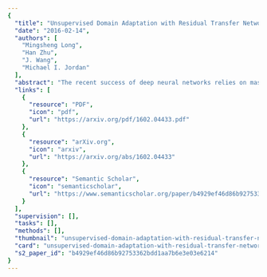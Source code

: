 ```yaml
---
{
  "title": "Unsupervised Domain Adaptation with Residual Transfer Networks",
  "date": "2016-02-14",
  "authors": [
    "Mingsheng Long",
    "Han Zhu",
    "J. Wang",
    "Michael I. Jordan"
  ],
  "abstract": "The recent success of deep neural networks relies on massive amounts of labeled data. For a target task where labeled data is unavailable, domain adaptation can transfer a learner from a different source domain. In this paper, we propose a new approach to domain adaptation in deep networks that can jointly learn adaptive classifiers and transferable features from labeled data in the source domain and unlabeled data in the target domain. We relax a shared-classifier assumption made by previous methods and assume that the source classifier and target classifier differ by a residual function. We enable classifier adaptation by plugging several layers into deep network to explicitly learn the residual function with reference to the target classifier. We fuse features of multiple layers with tensor product and embed them into reproducing kernel Hilbert spaces to match distributions for feature adaptation. The adaptation can be achieved in most feed-forward models by extending them with new residual layers and loss functions, which can be trained efficiently via back-propagation. Empirical evidence shows that the new approach outperforms state of the art methods on standard domain adaptation benchmarks.",
  "links": [
    {
      "resource": "PDF",
      "icon": "pdf",
      "url": "https://arxiv.org/pdf/1602.04433.pdf"
    },
    {
      "resource": "arXiv.org",
      "icon": "arxiv",
      "url": "https://arxiv.org/abs/1602.04433"
    },
    {
      "resource": "Semantic Scholar",
      "icon": "semanticscholar",
      "url": "https://www.semanticscholar.org/paper/b4929ef46d86b92753362bdd1aa7b6e3e03e6214"
    }
  ],
  "supervision": [],
  "tasks": [],
  "methods": [],
  "thumbnail": "unsupervised-domain-adaptation-with-residual-transfer-networks-thumb.jpg",
  "card": "unsupervised-domain-adaptation-with-residual-transfer-networks-card.jpg",
  "s2_paper_id": "b4929ef46d86b92753362bdd1aa7b6e3e03e6214"
}
---
```


